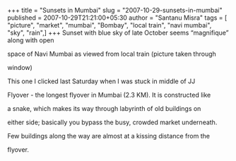 +++
title = "Sunsets in Mumbai"
slug = "2007-10-29-sunsets-in-mumbai"
published = 2007-10-29T21:21:00+05:30
author = "Santanu Misra"
tags = [ "picture", "market", "mumbai", "Bombay", "local train", "navi mumbai", "sky", "rain",]
+++
Sunset with blue sky of late October seems “magnifique” along with open

space of Navi Mumbai as viewed from local train (picture taken through

window)



  



This one I clicked last Saturday when I was stuck in middle of JJ

Flyover - the longest flyover in Mumbai (2.3 KM). It is constructed like

a snake, which makes its way through labyrinth of old buildings on

either side; basically you bypass the busy, crowded market underneath.

Few buildings along the way are almost at a kissing distance from the

flyover.
